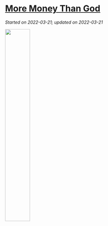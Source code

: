 # [More Money Than God](https://github.com/askming/Personal-reading/issues/10)

_Started on 2022-03-21; updated on 2022-03-21_

<img src="https://i.gr-assets.com/images/S/compressed.photo.goodreads.com/books/1432927841l/7936425._SY475_.jpg" width="40%">
